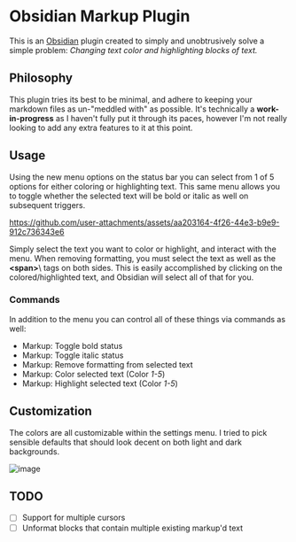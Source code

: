 # Obsidian Markup Plugin
This is an [Obsidian](https://obsidian.md/) plugin created to simply and unobtrusively solve a simple problem: *Changing text color and highlighting blocks of text.*
## Philosophy
This plugin tries its best to be minimal, and adhere to keeping your markdown files as un-"meddled with" as possible. It's technically a **work-in-progress** as I haven't fully put it through its paces, however I'm not really looking to add any extra features to it at this point.
## Usage
Using the new menu options on the status bar you can select from 1 of 5 options for either coloring or highlighting text. This same menu allows you to toggle whether the selected text will be bold or italic as well on subsequent triggers.

https://github.com/user-attachments/assets/aa203164-4f26-44e3-b9e9-912c736343e6

Simply select the text you want to color or highlight, and interact with the menu. When removing formatting, you must select the text as well as the **\<span\>**\ tags on both sides. This is easily accomplished by clicking on the colored/highlighted text, and Obsidian will select all of that for you.
### Commands
In addition to the menu you can control all of these things via commands as well:
- Markup: Toggle bold status
- Markup: Toggle italic status
- Markup: Remove formatting from selected text
- Markup: Color selected text (Color *1-5*)
- Markup: Highlight selected text (Color *1-5*)
## Customization
The colors are all customizable within the settings menu. I tried to pick sensible defaults that should look decent on both light and dark backgrounds.

![image](https://github.com/user-attachments/assets/3bbe5aec-4539-4d56-ab1f-e7645b386e7d)
## TODO
- [ ] Support for multiple cursors
- [ ] Unformat blocks that contain multiple existing markup'd text
